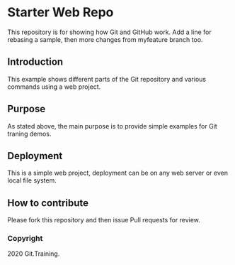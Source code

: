 # Starter Web Repo

This repository is for showing how Git and GitHub work. Add a line for rebasing a sample, then more changes from myfeature branch too.

## Introduction

This example shows different parts of the Git repository and various commands using a web project.
## Purpose

As stated above, the main purpose is to provide simple examples for Git traning demos.

## Deployment

This is a simple web project, deployment can be on any web server or even local file system.

## How to contribute

Please fork this repository and then issue Pull requests for review.

### Copyright
2020 Git.Training.